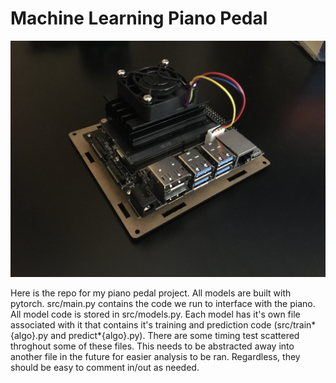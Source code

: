 # Machine Learning Piano Pedal

[![Watch the video](./nano-with-fan.jpg)](https://youtu.be/L2GwKnC5NbE?si=J_8Zry4PE6UuxCR9)

Here is the repo for my piano pedal project. All models are built with pytorch. src/main.py contains the code we run to interface with the piano. All model code is stored in src/models.py. Each model has it's own file associated with it that contains it's training and prediction code (src/train*{algo}.py and predict*{algo}.py). There are some timing test scattered throghout some of these files. This needs to be abstracted away into another file in the future for easier analysis to be ran. Regardless, they should be easy to comment in/out as needed.
